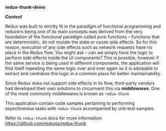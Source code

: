 **redux-thunk-demo**

***Context***

Redux was built to strictly fit in the paradigm of functional programming and reducers being one of its main concepts was derived from the very foundation of the functional paradigm called pure functions – functions that are deterministic, do not mutate the state or cause side effects. So for this reason, execution of any side effects such as network requests have no place in the Redux flow. You might ask – can we simply have the logic to perform side effects inside the UI components? This is possible, however if the same service is being used in different components, the application will find itself repeating the same logic over and over again so it is advisable to extract and centralize this logic in a common place for better maintainability. 

Since Redux does not support side effects in its flow, third-party vendors had developed their own solutions to circumvent this via **middlewares**. One of the most commonly middlewares is known as `redux-thunk`

This application contain code samples pertaining to performing asynchronous tasks with `redux-thunk` accompanied by unit-test samples.
 
 Refer to `redux-thunk` docs for more information: https://github.com/reduxjs/redux-thunk